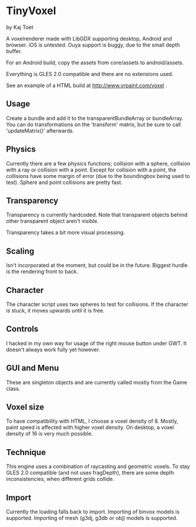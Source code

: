 TinyVoxel
=========
by Kaj Toet

A voxelrenderer made with LibGDX supporting desktop, Android and browser. iOS is untested. Ouya support is buggy, due to the small depth buffer.

For an Android build, copy the assets from core/assets to android/assets.

Everything is GLES 2.0 compatible and there are no extensions used.

See an example of a HTML build at http://www.vrpaint.com/voxel .

Usage
-----
Create a bundle and add it to the transparentBundleArray or bundleArray. You can do transformations on the 'transform' matrix, 
but be sure to call 'updateMatrix()' afterwards.

Physics
-------
Currently there are a few physics functions; collision with a sphere, collision with a ray or collision with a point. 
Except for collision with a point, the collisions have some margin of error (due to the boundingbox being used to test).
Sphere and point collisions are pretty fast.

Transparency
------------
Transparency is currently hardcoded. Note that transparent objects behind other transparent object aren't visible. 

Transparency takes a bit more visual processing.

Scaling
-------
Isn't incorporated at the moment, but could be in the future. Biggest hurdle is the rendering front to back.

Character
---------
The character script uses two spheres to test for collisions. If the character is stuck, it moves upwards 
until it is free.

Controls
--------
I hacked in my own way for usage of the right mouse button under GWT. It doesn't always work fully yet however.

GUI and Menu
------------
These are singleton objects and are currently called mostly from the Game class.

Voxel size
----------
To have compatibility with HTML, I choose a voxel density of 8. Mostly, paint speed is affected with higher voxel density. 
On desktop, a voxel density of 16 is very much possible.

Technique
---------
This engine uses a combination of raycasting and geometric voxels. To stay GLES 2.0 compatible (and not uses fragDepth), 
there are some depth inconsistencies, when different grids collide.

Import
------
Currently the loading falls back to import. Importing of binvox models is supported. Importing of mesh (g3dj, g3db or obj) models is supported.
